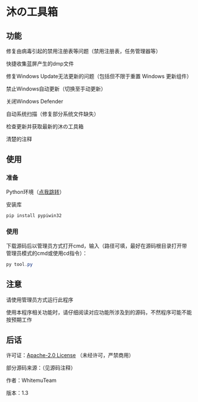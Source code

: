 # 沐の工具箱

## 功能

修复由病毒引起的禁用注册表等问题（禁用注册表，任务管理器等）

快捷收集蓝屏产生的dmp文件

修复Windows Update无法更新的问题（包括但不限于重置 Windows 更新组件）

禁止Windows自动更新（切换至手动更新）

关闭Windows Defender

自动系统扫描（修复部分系统文件缺失）

检查更新并获取最新的沐の工具箱

清楚的注释

## 使用

### 准备

Python环境（[点我跳转](www.python.org)）

安装库

```powershell
pip install pypiwin32
```

### 使用

下载源码后以管理员方式打开cmd，输入（路径可填，最好在源码根目录打开带管理员模式的cmd或使用cd指令）：

```powershell
py tool.py
```

## 注意

请使用管理员方式运行此程序

使用本程序相关功能时，请仔细阅读对应功能所涉及到的源码，不然程序可能不能按预期工作

## 后话

许可证：[Apache-2.0 License](https://github.com/WhitemuTeam/toolbox/blob/master/LICENSE) （未经许可，严禁商用）

部分源码来源：（见源码注释）

作者：WhitemuTeam

版本：1.3
